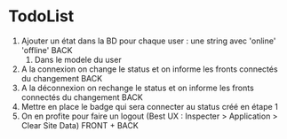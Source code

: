 # TodoList

1. Ajouter un état dans la BD pour chaque user : une string avec 'online' 'offline' BACK
   1. Dans le modele du user
2. A la connexion on change le status  et on informe les fronts connectés du changement BACK
3. A la déconnexion on rechange le status et on informe les fronts connectés du changement BACK
4. Mettre en place le badge qui sera connecter au status créé en étape 1
5. On en profite pour faire un logout (Best UX : Inspecter > Application > Clear Site Data) FRONT + BACK
